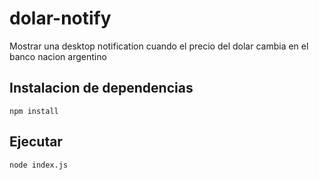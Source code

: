 # dolar-notify

Mostrar una desktop notification cuando el precio del dolar cambia en el banco nacion argentino

## Instalacion de dependencias

```
npm install
```

## Ejecutar

```
node index.js
```


